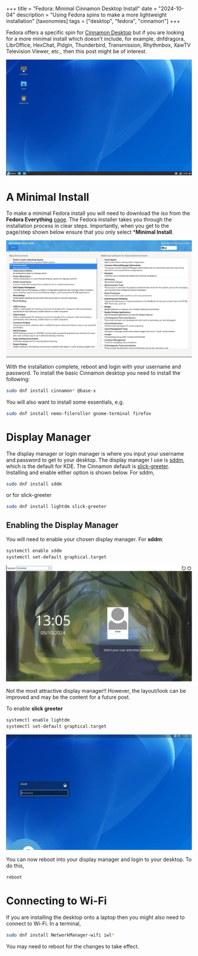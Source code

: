 +++
title = "Fedora: Minimal Cinnamon Desktop Install"
date = "2024-10-04"
description = "Using Fedora spins to make a more lightweight installation" 
[taxonomies]
tags = ["desktop", "fedora", "cinnamon"]
+++

Fedora offers a specific spin for [Cinnamon Desktop](https://fedoraproject.org/spins/) but if you are looking for a more minimal install which doesn't include, for example, dnfdragora, LibrOffice, HexChat, Pidgin, Thunderbird, Transmission, Rhythmbox, XawTV Television Viewer, etc., then this post might be of interest.


![cinnamon-desktop](desktop.webp)

# A Minimal Install

To make a minimal Fedora install you will need to download the iso from the **Fedora Everything** [page](https://fedoraproject.org/everything/download).  The Fedora installer takes you through the installation process in clear steps.  Importantly, when you get to the page/step shown below ensure that you only select ***Minimal Install**.
	
![fedora-minimal](minimal-install.webp)

With the installation complete, reboot and login with your username and password. To install the basic Cinnamon desktop you need to install the following:

```bash
sudo dnf install cinnamon* @base-x
```

You will also want to install some essentials, e.g.

```bash
sudo dnf install nemo-fileroller gnome-terminal firefox
```

# Display Manager

The display manager or login manager is where you input your username and password to get to your desktop.  The display manager I use is [sddm](https://github.com/sddm/sddm), which is the default for KDE. The Cinnamon default is [slick-greeter](https://github.com/linuxmint/slick-greeter). Installing and enable either option is shown below.  For sddm,

```bash
sudo dnf install sddm
```

or for slick-greeter

```bash
sudo dnf install lightdm slick-greeter
```

## Enabling the Display Manager

You will need to enable your chosen display manager. For **sddm**:

```bash
systemctl enable sddm
systemctl set-default graphical.target
```

![sddm](sddm.webp)

Not the most attractive display manager!!  However, the layout/look can be improved and may be the content for a future post.

To enable **slick greeter**

```bash
systemctl enable lightdm
systemctl set-default graphical.target
```

![slick-greeter](slick-greeter.webp)

You can now reboot into your display manager and login to your desktop.  To do this,

```bash
reboot
```

# Connecting to Wi-Fi

If you are installing the desktop onto a laptop then you might also need to connect to Wi-Fi.  In a terminal,

```bash
sudo dnf install NetworkManager-wifi iwl*
```

You may need to reboot for the changes to take effect.


